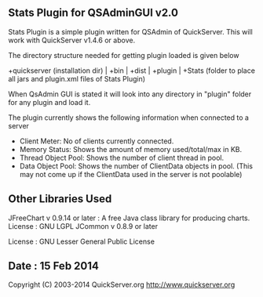 Stats Plugin for QSAdminGUI v2.0
--------------------------------

Stats Plugin is a simple plugin written for QSAdmin of QuickServer.
This will work with QuickServer v1.4.6 or above. 

The directory structure needed for getting plugin loaded is
given below 

 +quickserver (installation dir)
   |
   +bin
   |
   +dist
   |
   +plugin
     |
     +Stats (folder to place all jars and plugin.xml files of Stats Plugin)


When QsAdmin GUI is stated it will look into any directory in 
"plugin" folder for any plugin and load it.


The plugin currently shows the following information when connected to a server
 * Client Meter: No of clients currently connected.
 * Memory Status: Shows the amount of memory used/total/max in KB.
 * Thread Object Pool: Shows the number of client thread in pool.
 * Data Object Pool: Shows the number of ClientData objects in pool.
   (This may not come up if the ClientData used in the server is not poolable)


Other Libraries Used
---------------------
JFreeChart v 0.9.14 or later :
 A free Java class library for producing charts. License : GNU LGPL 
JCommon v 0.8.9 or later



License : GNU Lesser General Public License


Date : 15 Feb 2014
---------------------

Copyright (C) 2003-2014 QuickServer.org
http://www.quickserver.org
